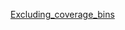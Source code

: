 [Excluding_coverage_bins](https://docs.google.com/document/d/1N2Zgv4qYfd0WCUzvwQxlE4JrFkFVXiSfUxhvyCy6Qag/edit)
